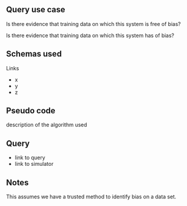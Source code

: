 ## Query use case

Is there evidence that training data on which this system is free of bias?

Is there evidence that training data on which this system has of bias?

## Schemas used

Links 

* x
* y
* z



## Pseudo code 

description of the algorithm used 



## Query

- link to query
- link to simulator 





## Notes

This assumes we have a trusted method to identify bias on a data set. 

